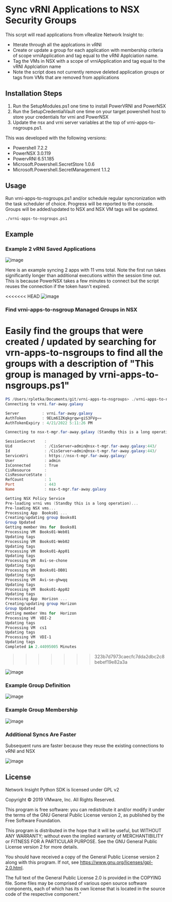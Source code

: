 # Sync vRNI Applications to NSX Security Groups

This scrpt will read applications from vRealize Network Insight to:
- Itterate through all the applcations in vRNI
- Create or update a group for each application with membership criteria of scope vrniApplication and tag equal to the vRNI Applciation name.
- Tag the VMs in NSX with a scope of vrniApplication and tag equal to the vRNI Applciation name
- Note the script does not currently remove deleted application groups or tags from VMs that are removed from applications

## Installation Steps

1. Run the SetupModules.ps1 one time to install PowerVRNI and PowerNSX
2. Run the SetupCredentialVault one time on your target powershell host to store your credentials for vrni and PowerNSX
3. Update the nsx and vrni server variables at the top of vrni-apps-to-nsgroups.ps1. 

This was developed with the following versions:
- Powershell 7.2.2
- PowerNSX 3.0.119
- PowervRNI 6.51.185
- Microsoft.Powershell.SecretStore 1.0.6
- Microsoft.Powershell.SecretManagement 1.1.2

## Usage
Run vrni-apps-to-nsgroups.ps1 and/or schedule regular syncronization with the task scheduler of choice. Progress will be reported to the console.  Groups will be added/updated to NSX and NSX VM tags will be updated.

```
./vrni-apps-to-nsgroups.ps1
```

## Example

### Example 2 vRNI Saved Applications
![image](https://user-images.githubusercontent.com/11322247/164509226-0b31b955-1ccf-44cb-b365-a8e818a57eda.png)

Here is an example syncing 2 apps with 11 vms total.  Note the first run takes significantly longer than additional executions within the session time out.  This is because PowerNSX takes a few minutes to connect but the script reuses the connection if the token hasn't expired.

<<<<<<< HEAD
![image](https://user-images.githubusercontent.com/11322247/164519225-8eb84770-cada-4eee-9f21-f29397c9e1c1.png)

### Find vrni-apps-to-nsgroup Managed Groups in NSX

Easily find the groups that were created / updated by searching for vrn-apps-to-nsgroups to find all the groups with a description of "This group is managed by vrni-apps-to-nsgroups.ps1"
=======
```powershell
PS /Users/rpletka/Documents/git/vrni-apps-to-nsgroups> ./vrni-apps-to-nsgroups.ps1
Connecting to vrni.far-away.galaxy

Server          : vrni.far-away.galaxy
AuthToken       : 9ELm6IZKqkgrqw+giS3FVg==
AuthTokenExpiry : 4/21/2022 5:11:26 PM

Connecting to nsx-t-mgr.far-away.galaxy (Standby this is a long operation)...

SessionSecret    : 
Uid              : /CisServer=admin@nsx-t-mgr.far-away.galaxy:443/
Id               : /CisServer=admin@nsx-t-mgr.far-away.galaxy:443/
ServiceUri       : https://nsx-t-mgr.far-away.galaxy/
User             : admin
IsConnected      : True
CisResource      : 
CisResourceState : 
RefCount         : 1
Port             : 443
Name             : nsx-t-mgr.far-away.galaxy

Getting NSX Policy Service
Pre-loading vrni vms (Standby this is a long operation)...
Pre-loading NSX vms...
Processing App  Books01 ... 
Creating/updating group Books01
Group Updated
Getting member Vms for  Books01
Processing VM  Books01-Web01
Updating tags
Processing VM  Books01-Web02
Updating tags
Processing VM  Books01-App01
Updating tags
Processing VM  Avi-se-chone
Updating tags
Processing VM  Books01-DB01
Updating tags
Processing VM  Avi-se-ghwqq
Updating tags
Processing VM  Books01-App02
Updating tags
Processing App  Horizon ... 
Creating/updating group Horizon
Group Updated
Getting member Vms for  Horizon
Processing VM  VDI-2
Updating tags
Processing VM  cs1
Updating tags
Processing VM  VDI-1
Updating tags
Completed in 2.44095005 Minutes
```
>>>>>>> 323b7d7973caecfc7dda2dbc2c8bebef19e82a3a

![image](https://user-images.githubusercontent.com/11322247/164509328-d54312e8-c4d8-4909-9b57-a9f8e71f3780.png)

### Example Group Definition

![image](https://user-images.githubusercontent.com/11322247/164510034-80f6acb3-403a-4ea8-83bf-bb8c6a560e95.png)

### Example Group Membership

![image](https://user-images.githubusercontent.com/11322247/164509588-a02034ed-b409-4973-ad17-14dc138b9b70.png)

### Additional Syncs Are Faster
Subsequent runs are faster because they reuse the existing connections to vRNI and NSX

![image](https://user-images.githubusercontent.com/11322247/164519443-f607dbf5-4075-4ad2-9a0a-1320d177e0b2.png)

## License

Network Insight Python SDK is licensed under GPL v2

Copyright © 2019 VMware, Inc. All Rights Reserved.

This program is free software: you can redistribute it and/or modify it under the terms of the GNU General Public License version 2, as published by the Free Software Foundation.

This program is distributed in the hope that it will be useful, but WITHOUT ANY WARRANTY; without even the implied warranty of MERCHANTIBILITY or FITNESS FOR A PARTICULAR PURPOSE. See the GNU General Public License version 2 for more details.

You should have received a copy of the General Public License version 2 along with this program. If not, see https://www.gnu.org/licenses/gpl-2.0.html.

The full text of the General Public License 2.0 is provided in the COPYING file. Some files may be comprised of various open source software components, each of which has its own license that is located in the source code of the respective component.”
